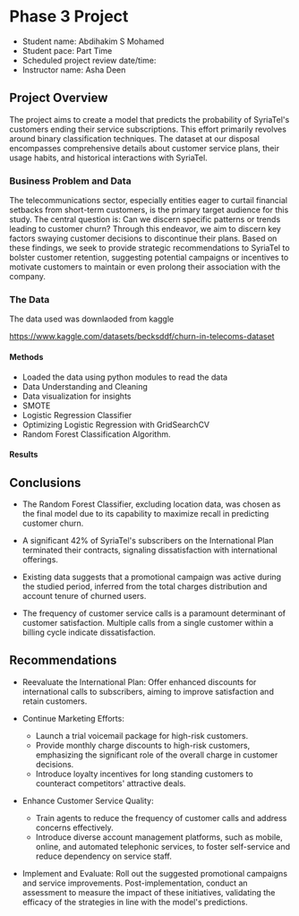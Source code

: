 
# Phase 3 Project 


* Student name: Abdihakim S Mohamed
* Student pace: Part Time
* Scheduled project review date/time:
* Instructor name: Asha Deen

## Project Overview

The project aims to create a model that predicts the probability of SyriaTel's customers ending their service subscriptions. This effort primarily revolves around binary classification techniques. The dataset at our disposal encompasses comprehensive details about customer service plans, their usage habits, and historical interactions with SyriaTel.


### Business Problem and Data

The telecommunications sector, especially entities eager to curtail financial setbacks from short-term customers, is the primary target audience for this study. The central question is: Can we discern specific patterns or trends leading to customer churn? Through this endeavor, we aim to discern key factors swaying customer decisions to discontinue their plans. Based on these findings, we seek to provide strategic recommendations to SyriaTel to bolster customer retention, suggesting potential campaigns or incentives to motivate customers to maintain or even prolong their association with the company.

### The Data

The data used was downlaoded from kaggle

https://www.kaggle.com/datasets/becksddf/churn-in-telecoms-dataset

#### Methods

* Loaded the data using python modules to read the data
* Data Understanding and Cleaning
* Data visualization for insights 
* SMOTE
* Logistic Regression Classifier
* Optimizing Logistic Regression with GridSearchCV
* Random Forest Classification Algorithm.
 
#### Results





## Conclusions
* The Random Forest Classifier, excluding location data, was chosen as the final model due to its capability to maximize recall in predicting customer churn.
  
* A significant 42% of SyriaTel's subscribers on the International Plan terminated their contracts, signaling dissatisfaction with international offerings.
  
* Existing data suggests that a promotional campaign was active during the studied period, inferred from the total charges distribution and account tenure of churned users.
  
* The frequency of customer service calls is a paramount determinant of customer satisfaction. Multiple calls from a single customer within a billing cycle indicate dissatisfaction.


## Recommendations

* Reevaluate the International Plan:
 Offer enhanced discounts for international calls to subscribers, aiming to improve satisfaction and retain customers.

* Continue Marketing Efforts:
   - Launch a trial voicemail package for high-risk customers.
   - Provide monthly charge discounts to high-risk customers, emphasizing the significant role of the overall charge in customer decisions.
  - Introduce loyalty incentives for long standing customers to counteract competitors' attractive deals.
*  Enhance Customer Service Quality:
   - Train agents to reduce the frequency of customer calls and address concerns effectively.
   - Introduce diverse account management platforms, such as mobile, online, and automated telephonic services, to foster self-service and reduce dependency on service staff.
     
 * Implement and Evaluate:
Roll out the suggested promotional campaigns and service improvements. Post-implementation, conduct an assessment to measure the impact of these initiatives, validating the efficacy of the strategies in line with the model's predictions.


